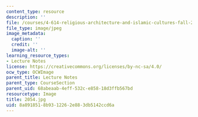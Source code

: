 ```yaml
---
content_type: resource
description: ''
file: /courses/4-614-religious-architecture-and-islamic-cultures-fall-2002/8a8918518b9312262e883db5142ccd6a_2054.jpg
file_type: image/jpeg
image_metadata:
  caption: ''
  credit: ''
  image-alt: ''
learning_resource_types:
- Lecture Notes
license: https://creativecommons.org/licenses/by-nc-sa/4.0/
ocw_type: OCWImage
parent_title: Lecture Notes
parent_type: CourseSection
parent_uid: 68abeaab-4eff-532c-e858-18d3ffb567bd
resourcetype: Image
title: 2054.jpg
uid: 8a891851-8b93-1226-2e88-3db5142ccd6a
---
```

